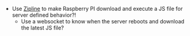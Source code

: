 - Use [Zipline](https://github.com/cashapp/zipline/) to make Raspberry PI download and execute a JS file for server
  defined behavior?!
  - Use a websocket to know when the server reboots and download the latest JS file?
